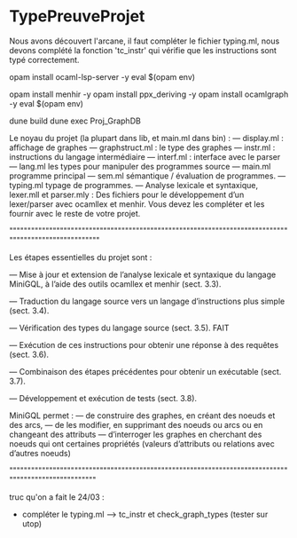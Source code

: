 # TypePreuveProjet

Nous avons découvert l'arcane, il faut compléter le fichier typing.ml,
nous devons complété la fonction 'tc_instr' qui vérifie que les
instructions sont typé correctement.


opam install ocaml-lsp-server -y
eval $(opam env)    

opam install menhir -y
opam install ppx_deriving -y
opam install ocamlgraph -y
eval $(opam env)


dune build
dune exec Proj_GraphDB


Le noyau du projet (la plupart dans lib, et main.ml dans bin) :
— display.ml : affichage de graphes
— graphstruct.ml : le type des graphes
— instr.ml : instructions du langage intermédiaire
— interf.ml : interface avec le parser
— lang.ml les types pour manipuler des programmes source
— main.ml programme principal
— sem.ml sémantique / évaluation de programmes.
— typing.ml typage de programmes.
— Analyse lexicale et syntaxique, lexer.mll et parser.mly : Des fichiers pour le développement
d’un lexer/parser avec ocamllex et menhir. Vous devez les compléter et les fournir avec le reste de
votre projet.


""""""""""""""""""""""""""""""""""""""""""""""""""""""""""""""""""""""""""""""""""""""""""""""""""""""

Les étapes essentielles du projet sont :

— Mise à jour et extension de l’analyse lexicale et syntaxique du langage MiniGQL, à l’aide des
outils ocamllex et menhir (sect. 3.3).

— Traduction du langage source vers un langage d’instructions plus simple (sect. 3.4).

— Vérification des types du langage source (sect. 3.5). FAIT

— Exécution de ces instructions pour obtenir une réponse à des requêtes (sect. 3.6).

— Combinaison des étapes précédentes pour obtenir un exécutable (sect. 3.7).

— Développement et exécution de tests (sect. 3.8).




MiniGQL permet :
— de construire des graphes, en créant des noeuds et des arcs,
— de les modifier, en supprimant des noeuds ou arcs ou en changeant des attributs
— d’interroger les graphes en cherchant des noeuds qui ont certaines propriétés (valeurs d’attributs
ou relations avec d’autres noeuds)


"""""""""""""""""""""""""""""""""""""""""""""""""""""""""""""""""""""""""""""""""""""""""""""""""""""

truc qu'on a fait le 24/03 :
- compléter le typing.ml --> tc_instr et check_graph_types (tester sur utop)